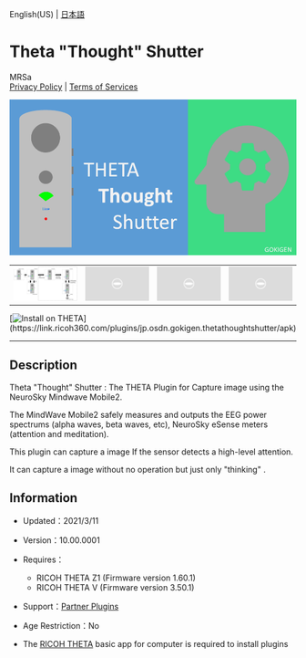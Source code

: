 English(US) | [日本語](README.ja.md)

# Theta "Thought" Shutter
MRSa  
[Privacy Policy](../../README.md#privacy-policy) | [Terms of Services](../../README.md#terms-of-services)

<div align="center">
 <img src="1.png">

 <table>
  <tr>
   <td><img src="2.png"></td>
   <td><img src="../../resources/common/img/noimg.png"></td>
   <td><img src="../../resources/common/img/noimg.png"></td>
   <td><img src="../../resources/common/img/noimg.png"></td>
  </tr>
 </table>
</div>

[![Install on THETA](https://assets.ricoh360.com/image/upload/v1/front/theta/install-button.svg?)](https://link.ricoh360.com/plugins/jp.osdn.gokigen.thetathoughtshutter/apk)

***

## Description
Theta "Thought" Shutter : The THETA Plugin for Capture image using the NeuroSky Mindwave Mobile2.  
  
The MindWave Mobile2 safely measures and outputs the EEG power spectrums (alpha waves, beta waves, etc), NeuroSky eSense meters (attention and meditation).  
  
This plugin can capture a image If the sensor detects a high-level attention.  
  
It can capture a image without no operation but just only "thinking" .  
  
## Information
  * Updated：2021/3/11
  * Version：10.00.0001
  * Requires：
    * RICOH THETA Z1 (Firmware version 1.60.1)
    * RICOH THETA V (Firmware version 3.50.1)
  * Support：[Partner Plugins](https://bit.ly/38udttW)
  * Age Restriction：No

* The [RICOH THETA](https://theta360.com/ja/about/application/pc.html#app-detail-01) basic app for computer is required to install plugins

